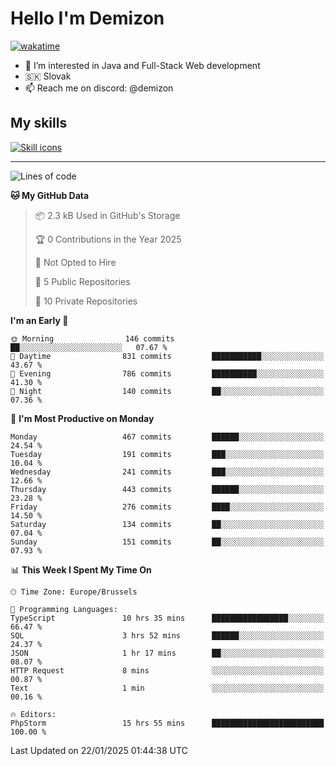 # Hello I'm Demizon
[![wakatime](https://wakatime.com/badge/user/6ad1949f-d6d7-44f9-9eee-c35e54cc499b.svg)](https://wakatime.com/@6ad1949f-d6d7-44f9-9eee-c35e54cc499b)
- 👀 I’m interested in Java and Full-Stack Web development
- 🇸🇰 Slovak
- 📫 Reach me on discord: @demizon

## My skills
[![Skill icons](https://skillicons.dev/icons?i=java,js,ts,html,css,react,nextjs,tailwind,supabase,py,git,docker,linux,mysql,postgres,mongo&theme=dark)](https://github.com/Demizon3433)

---

<!--START_SECTION:waka-->
![Lines of code](https://img.shields.io/badge/From%20Hello%20World%20I%27ve%20Written-570.1%20thousand%20lines%20of%20code-blue)

**🐱 My GitHub Data** 

> 📦 2.3 kB Used in GitHub's Storage 
 > 
> 🏆 0 Contributions in the Year 2025
 > 
> 🚫 Not Opted to Hire
 > 
> 📜 5 Public Repositories 
 > 
> 🔑 10 Private Repositories 
 > 
**I'm an Early 🐤** 

```text
🌞 Morning                146 commits         ██░░░░░░░░░░░░░░░░░░░░░░░   07.67 % 
🌆 Daytime                831 commits         ███████████░░░░░░░░░░░░░░   43.67 % 
🌃 Evening                786 commits         ██████████░░░░░░░░░░░░░░░   41.30 % 
🌙 Night                  140 commits         ██░░░░░░░░░░░░░░░░░░░░░░░   07.36 % 
```
📅 **I'm Most Productive on Monday** 

```text
Monday                   467 commits         ██████░░░░░░░░░░░░░░░░░░░   24.54 % 
Tuesday                  191 commits         ███░░░░░░░░░░░░░░░░░░░░░░   10.04 % 
Wednesday                241 commits         ███░░░░░░░░░░░░░░░░░░░░░░   12.66 % 
Thursday                 443 commits         ██████░░░░░░░░░░░░░░░░░░░   23.28 % 
Friday                   276 commits         ████░░░░░░░░░░░░░░░░░░░░░   14.50 % 
Saturday                 134 commits         ██░░░░░░░░░░░░░░░░░░░░░░░   07.04 % 
Sunday                   151 commits         ██░░░░░░░░░░░░░░░░░░░░░░░   07.93 % 
```


📊 **This Week I Spent My Time On** 

```text
🕑︎ Time Zone: Europe/Brussels

💬 Programming Languages: 
TypeScript               10 hrs 35 mins      █████████████████░░░░░░░░   66.47 % 
SQL                      3 hrs 52 mins       ██████░░░░░░░░░░░░░░░░░░░   24.37 % 
JSON                     1 hr 17 mins        ██░░░░░░░░░░░░░░░░░░░░░░░   08.07 % 
HTTP Request             8 mins              ░░░░░░░░░░░░░░░░░░░░░░░░░   00.87 % 
Text                     1 min               ░░░░░░░░░░░░░░░░░░░░░░░░░   00.16 % 

🔥 Editors: 
PhpStorm                 15 hrs 55 mins      █████████████████████████   100.00 % 
```


 Last Updated on 22/01/2025 01:44:38 UTC
<!--END_SECTION:waka-->
